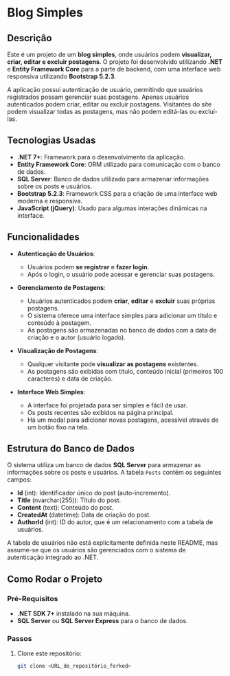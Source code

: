 # Blog Simples

## Descrição
Este é um projeto de um **blog simples**, onde usuários podem **visualizar, criar, editar e excluir postagens**. O projeto foi desenvolvido utilizando **.NET** e **Entity Framework Core** para a parte de backend, com uma interface web responsiva utilizando **Bootstrap 5.2.3**.

A aplicação possui autenticação de usuário, permitindo que usuários registrados possam gerenciar suas postagens. Apenas usuários autenticados podem criar, editar ou excluir postagens. Visitantes do site podem visualizar todas as postagens, mas não podem editá-las ou excluí-las.

## Tecnologias Usadas
- **.NET 7+**: Framework para o desenvolvimento da aplicação.
- **Entity Framework Core**: ORM utilizado para comunicação com o banco de dados.
- **SQL Server**: Banco de dados utilizado para armazenar informações sobre os posts e usuários.
- **Bootstrap 5.2.3**: Framework CSS para a criação de uma interface web moderna e responsiva.
- **JavaScript (jQuery)**: Usado para algumas interações dinâmicas na interface.

## Funcionalidades

- **Autenticação de Usuários**:
  - Usuários podem **se registrar** e **fazer login**.
  - Após o login, o usuário pode acessar e gerenciar suas postagens.
  
- **Gerenciamento de Postagens**:
  - Usuários autenticados podem **criar**, **editar** e **excluir** suas próprias postagens.
  - O sistema oferece uma interface simples para adicionar um título e conteúdo à postagem.
  - As postagens são armazenadas no banco de dados com a data de criação e o autor (usuário logado).

- **Visualização de Postagens**:
  - Qualquer visitante pode **visualizar as postagens** existentes.
  - As postagens são exibidas com título, conteúdo inicial (primeiros 100 caracteres) e data de criação.
  
- **Interface Web Simples**:
  - A interface foi projetada para ser simples e fácil de usar.
  - Os posts recentes são exibidos na página principal.
  - Há um modal para adicionar novas postagens, acessível através de um botão fixo na tela.

## Estrutura do Banco de Dados

O sistema utiliza um banco de dados **SQL Server** para armazenar as informações sobre os posts e usuários. A tabela `Posts` contém os seguintes campos:

- **Id** (int): Identificador único do post (auto-incremento).
- **Title** (nvarchar(255)): Título do post.
- **Content** (text): Conteúdo do post.
- **CreatedAt** (datetime): Data de criação do post.
- **AuthorId** (int): ID do autor, que é um relacionamento com a tabela de usuários.

A tabela de usuários não está explicitamente definida neste README, mas assume-se que os usuários são gerenciados com o sistema de autenticação integrado ao .NET.

## Como Rodar o Projeto

### Pré-Requisitos
- **.NET SDK 7+** instalado na sua máquina.
- **SQL Server** ou **SQL Server Express** para o banco de dados.

### Passos
1. Clone este repositório:
   ```bash
   git clone <URL_do_repositório_forked>
